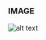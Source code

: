 ### IMAGE

![alt text](https://github.com/Neidav316/My-Python-Projects/edit/main/Ciphers/Ceaser%20Cipher/ceaser_image.png?raw=true)
